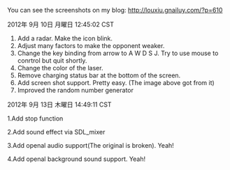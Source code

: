 You can see the screenshots on my blog: http://louxiu.gnailuy.com/?p=610

2012年 9月 10日 月曜日 12:45:02 CST

1. Add a radar. Make the icon blink.
2. Adjust many factors to make the opponent weaker.
3. Change the key binding from arrow to A W D S J. Try to use mouse to conrtrol but quit shortly.
4. Change the color of the laser.
5. Remove charging status bar at the bottom of the screen.
6. Add screen shot support. Pretty easy. (The image above got from it)
7. Improved the random number generator

2012年 9月 13日 木曜日 14:49:11 CST

1.Add stop function

2.Add sound effect via SDL_mixer

3.Add openal audio support(The original is broken). Yeah!

4.Add openal background sound support. Yeah!
